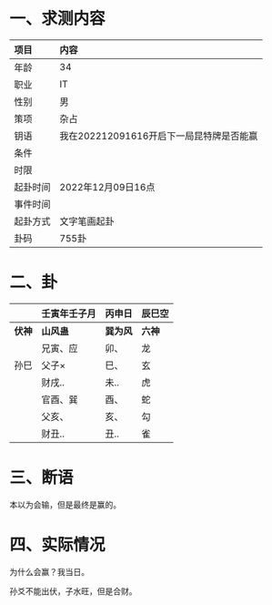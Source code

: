 # 一、求测内容

| 项目     | 内容                                     |
| :------- | :--------------------------------------- |
| 年龄     | 34                                       |
| 职业     | IT                                       |
| 性别     | 男                                       |
| 策项     | 杂占                                     |
| 钥语     | 我在202212091616开启下一局昆特牌是否能赢 |
| 条件     |                                          |
| 时限     |                                          |
| 起卦时间 | 2022年12月09日16点                       |
| 事件时间 |                                          |
| 起卦方式 | 文字笔画起卦                             |
| 卦码     | 755卦                                    |

# 二、卦

|                | 壬寅年壬子月     | 丙申日           | 辰巳空         |
| :------------- | :--------------- | :--------------- | :------------- |
| **伏神** | **山风蛊** | **巽为风** | **六神** |
|                | 兄寅、应         | 卯、             | 龙             |
| 孙巳           | 父子×           | 巳、             | 玄             |
|                | 财戌..           | 未..             | 虎             |
|                | 官酉、巽         | 酉、             | 蛇             |
|                | 父亥、           | 亥、             | 勾             |
|                | 财丑..           | 丑..             | 雀             |

# 三、断语

本以为会输，但是最终是赢的。

# 四、实际情况

为什么会赢？我当日。

孙爻不能出伏，子水旺，但是合财。
